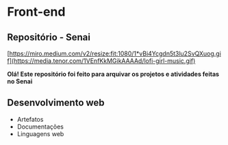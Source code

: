# Front-end
## Repositório - Senai

[https://miro.medium.com/v2/resize:fit:1080/1*vBi4Ycgdn5t3lu2SvQXuog.gif](https://media.tenor.com/1VEnfKkMGikAAAAd/lofi-girl-music.gif)

**Olá! Este repositório foi feito para arquivar os projetos e atividades feitas no Senai**
## Desenvolvimento web
* Artefatos
* Documentações
* Linguagens web
